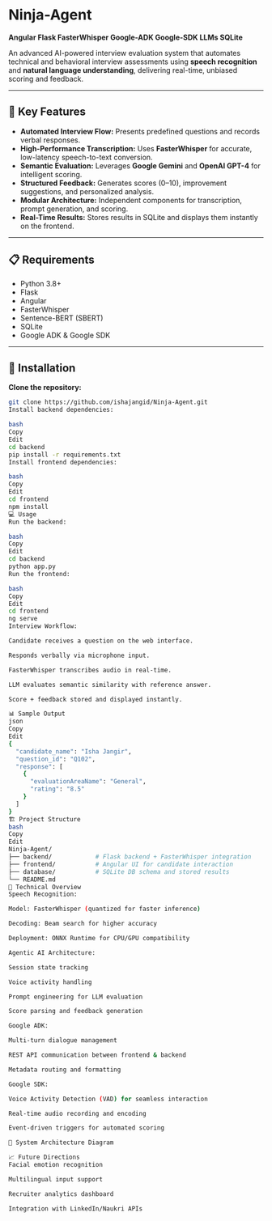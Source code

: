 # Ninja-Agent  
**Angular Flask FasterWhisper Google-ADK Google-SDK LLMs SQLite**  

An advanced AI-powered interview evaluation system that automates technical and behavioral interview assessments using **speech recognition** and **natural language understanding**, delivering real-time, unbiased scoring and feedback.  

---

## 🚀 Key Features  
- **Automated Interview Flow:** Presents predefined questions and records verbal responses.  
- **High-Performance Transcription:** Uses **FasterWhisper** for accurate, low-latency speech-to-text conversion.  
- **Semantic Evaluation:** Leverages **Google Gemini** and **OpenAI GPT-4** for intelligent scoring.  
- **Structured Feedback:** Generates scores (0–10), improvement suggestions, and personalized analysis.  
- **Modular Architecture:** Independent components for transcription, prompt generation, and scoring.  
- **Real-Time Results:** Stores results in SQLite and displays them instantly on the frontend.  

---

## 📋 Requirements  
- Python 3.8+  
- Flask  
- Angular  
- FasterWhisper  
- Sentence-BERT (SBERT)  
- SQLite  
- Google ADK & Google SDK  

---

## 🔧 Installation  

**Clone the repository:**  
```bash
git clone https://github.com/ishajangid/Ninja-Agent.git
Install backend dependencies:

bash
Copy
Edit
cd backend
pip install -r requirements.txt
Install frontend dependencies:

bash
Copy
Edit
cd frontend
npm install
💻 Usage
Run the backend:

bash
Copy
Edit
cd backend
python app.py
Run the frontend:

bash
Copy
Edit
cd frontend
ng serve
Interview Workflow:

Candidate receives a question on the web interface.

Responds verbally via microphone input.

FasterWhisper transcribes audio in real-time.

LLM evaluates semantic similarity with reference answer.

Score + feedback stored and displayed instantly.

📊 Sample Output
json
Copy
Edit
{
  "candidate_name": "Isha Jangir",
  "question_id": "Q102",
  "response": [
    {
      "evaluationAreaName": "General",
      "rating": "8.5"
    }
  ]
}
🏗 Project Structure
bash
Copy
Edit
Ninja-Agent/
├── backend/            # Flask backend + FasterWhisper integration
├── frontend/           # Angular UI for candidate interaction
├── database/           # SQLite DB schema and stored results
└── README.md
🔬 Technical Overview
Speech Recognition:

Model: FasterWhisper (quantized for faster inference)

Decoding: Beam search for higher accuracy

Deployment: ONNX Runtime for CPU/GPU compatibility

Agentic AI Architecture:

Session state tracking

Voice activity handling

Prompt engineering for LLM evaluation

Score parsing and feedback generation

Google ADK:

Multi-turn dialogue management

REST API communication between frontend & backend

Metadata routing and formatting

Google SDK:

Voice Activity Detection (VAD) for seamless interaction

Real-time audio recording and encoding

Event-driven triggers for automated scoring

📌 System Architecture Diagram

📈 Future Directions
Facial emotion recognition

Multilingual input support

Recruiter analytics dashboard

Integration with LinkedIn/Naukri APIs
